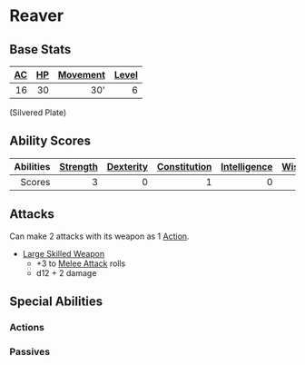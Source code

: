# Reaver

## Base Stats

| [AC](../../../Player%20Characters/Derived%20Statistics/Armor%20Class.md) | [HP](../../../Player%20Characters/Derived%20Statistics/Health%20Points.md) | [Movement](../../../Game%20Procedures/Movement.md) | [Level](../../../Player%20Characters/Derived%20Statistics/Level.md) |
| -----------------------------------------------------------------------: | -------------------------------------------------------------------------: | -------------------------------------------------: | ------------------------------------------------------------------: |
|                                                                       16 |                                                                         30 |                                                30' |                                                                   6 |

(Silvered Plate)

## Ability Scores

| Abilities | [Strength](../../../Player%20Characters/Chosen%20Statistics/Strength.md) | [Dexterity](../../../Player%20Characters/Chosen%20Statistics/Dexterity.md) | [Constitution](../../../Player%20Characters/Chosen%20Statistics/Constitution.md) | [Intelligence](../../../Player%20Characters/Chosen%20Statistics/Intelligence.md) | [Wisdom](../../../Player%20Characters/Chosen%20Statistics/Wisdom.md)<br> | [Charisma](../../../Player%20Characters/Chosen%20Statistics/Charisma.md)<br> |
| --------: | -----------------------------------------------------------------------: | -------------------------------------------------------------------------: | -------------------------------------------------------------------------------: | -------------------------------------------------------------------------------: | -----------------------------------------------------------------------: | ---------------------------------------------------------------------------: |
|    Scores |                                                                        3 |                                                                          0 |                                                                                1 |                                                                                0 |                                                                        3 |                                                                            2 |

## Attacks

Can make 2 attacks with its weapon as 1 [Action](../../../Game%20Procedures/Action.md).

- [Large Skilled Weapon](../../../Items/Weapons/Melee%20Weapons/Large%20Skilled%20Weapon.md)
	- +3 to [Melee Attack](../../../Game%20Procedures/Melee%20Attack.md) rolls
	- d12 + 2 damage

## Special Abilities

### Actions

### Passives
